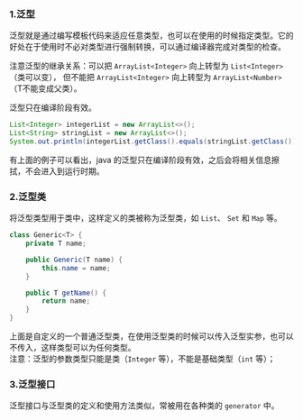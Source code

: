 ### 1.泛型
泛型就是通过编写模板代码来适应任意类型，也可以在使用的时候指定类型。它的好处在于使用时不必对类型进行强制转换，可以通过编译器完成对类型的检查。

注意泛型的继承关系：可以把 `ArrayList<Integer>` 向上转型为 `List<Integer>`（类可以变），
但不能把 `ArrayList<Integer>` 向上转型为 `ArrayList<Number>`（T不能变成父类）。

泛型只在编译阶段有效。
```java
List<Integer> integerList = new ArrayList<>();
List<String> stringList = new ArrayList<>();
System.out.println(integerList.getClass().equals(stringList.getClass()));  // true
```
有上面的例子可以看出，java 的泛型只在编译阶段有效，之后会将相关信息擦拭，不会进入到运行时期。

### 2.泛型类
将泛型类型用于类中，这样定义的类被称为泛型类，如 `List`、 `Set` 和 `Map` 等。

```java
class Generic<T> {
    private T name;

    public Generic(T name) {
        this.name = name;
    }

    public T getName() {
        return name;
    }
}
```
上面是自定义的一个普通泛型类，在使用泛型类的时候可以传入泛型实参，也可以不传入，这样类型可以为任何类型。  
注意：泛型的参数类型只能是类（`Integer` 等），不能是基础类型（`int` 等）；

### 3.泛型接口
泛型接口与泛型类的定义和使用方法类似，常被用在各种类的 `generator` 中。

